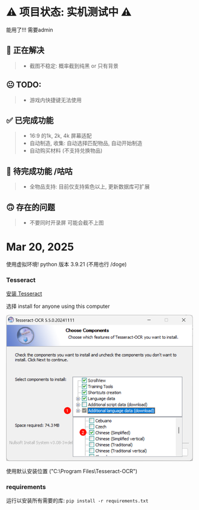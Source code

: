 # ⚠️ 项目状态: 实机测试中 ⚠️
能用了!!! 需要admin

## 📌 正在解决
> * 截图不稳定: 概率截到纯黑 or 只有背景

## 😐 TODO:
> * 游戏内快捷键无法使用

## ✅ 已完成功能
> * 16:9 的1k, 2k, 4k 屏幕适配
> * 自动制造, 收集: 自动选择匹配物品, 自动开始制造
> * 自动购买材料 (不支持兑换物品)

## 🚧 待完成功能 /咕咕
> * 全物品支持: 目前仅支持紫色以上, 更新数据库可扩展

## 🙃 存在的问题
> * 不要同时开录屏 可能会截不上图

# Mar 20, 2025
使用虚拟环境! python 版本 3.9.21 (不用也行 /doge)

### Tesseract
[安装 Tesseract](https://github.com/UB-Mannheim/tesseract/wiki)

选择 install for anyone using this computer

![alt text](.img/image.png)

使用默认安装位置 ("C:\Program Files\Tesseract-OCR")

### requirements
运行以安装所有需要的库:
`pip install -r requirements.txt`